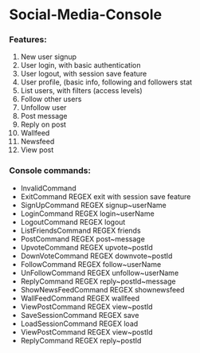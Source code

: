# Social-Media-Console
<h3>Features:</h3> 
<ol>
<li>New user signup</li>
<li>User login, with basic authentication</li>
<li>User logout, with session save feature</li>
<li>User profile, (basic info, following and followers stat</li>
<li>List users, with filters (access levels)</li>
<li>Follow other users</li>
<li>Unfollow user</li>
<li>Post message</li>
<li>Reply on post</li>
<li>Wallfeed</li>
<li>Newsfeed</li>
<li>View post</li>
</ol> 

<h3>Console commands:</h3>
<ul>
<li>InvalidCommand</li>
<li>ExitCommand REGEX exit with session save feature</li>
<li>SignUpCommand REGEX signup~userName</li>
<li>LoginCommand REGEX login~userName</li>
<li>LogoutCommand REGEX logout</li>
<li>ListFriendsCommand REGEX friends</li>
<li>PostCommand REGEX post~message</li>
<li>UpvoteCommand REGEX upvote~postId</li>
<li>DownVoteCommand REGEX downvote~postId</li>
<li>FollowCommand REGEX follow~userName</li>
<li>UnFollowCommand REGEX unfollow~userName</li>
<li>ReplyCommand REGEX reply~postId~message</li>
<li>ShowNewsFeedCommand REGEX shownewsfeed</li>
<li>WallFeedCommand REGEX wallfeed</li>
<li>ViewPostCommand REGEX view~postId</li>
<li>SaveSessionCommand REGEX save</li>
<li>LoadSessionCommand REGEX load</li>
<li>ViewPostCommand REGEX view~postId</li>
<li>ReplyCommand REGEX reply~postId</li>
</ul>
